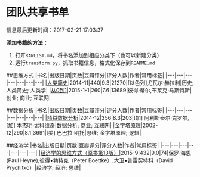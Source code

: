 # 团队共享书单

信息最后更新时间：2017-02-21 17:03:37

**添加书籍的方法：**
1. 打开`RAWLIST.md`，将书名添加到相应分类下（也可以新建分类）
2. 运行`transform.py`，抓取书籍信息，格式化保存到`README.md`


##思维方式
|书名|出版日期|页数|豆瓣评分|评分人数|作者|常用标签|
|---|---|---|---|---|---|---|
|[人类简史](https://book.douban.com/subject/25985021)|2014-11|440|9.3|21270|[以色列]尤瓦尔·赫拉利|历史; 人类简史; 人类学|
|[从0到1](https://book.douban.com/subject/26297606)|2015-1-1|260|7.6|13689|彼得·蒂尔,布莱克·马斯特斯|创业; 商业; 互联网|

##数据分析
|书名|出版日期|页数|豆瓣评分|评分人数|作者|常用标签|
|---|---|---|---|---|---|---|
|[精益数据分析](https://book.douban.com/subject/26278639)|2014-12|356|8.3|203|[加] 阿利斯泰尔·克罗尔,[加] 本杰明·尤科维奇|数据分析; 商业; 互联网|
|[金字塔原理](https://book.douban.com/subject/1020644)|2002-12|290|8.1|3691|[美] 巴巴拉·明托|思维; 金字塔原理; 逻辑|

##经济学
|书名|出版日期|页数|豆瓣评分|评分人数|作者|常用标签|
|---|---|---|---|---|---|---|
|[经济学的思维方式（原书第13版）](https://book.douban.com/subject/26604224)|2015-9|432|9.0|74|保罗·海恩 (Paul Heyne),彼得•勃特克（Peter Boettke）,大卫•普雷契特科（David Prychitko）|经济学; 经济; 思维|

